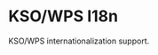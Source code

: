 KSO/WPS I18n
================================================================================

KSO/WPS internationalization support.
